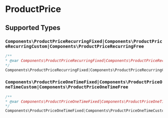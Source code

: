 # ProductPrice


## Supported Types

### `Components\ProductPriceRecurringFixed|Components\ProductPriceRecurringCustom|Components\ProductPriceRecurringFree`

```php
/**
* @var Components\ProductPriceRecurringFixed|Components\ProductPriceRecurringCustom|Components\ProductPriceRecurringFree
*/
Components\ProductPriceRecurringFixed|Components\ProductPriceRecurringCustom|Components\ProductPriceRecurringFree $value = /* values here */
```

### `Components\ProductPriceOneTimeFixed|Components\ProductPriceOneTimeCustom|Components\ProductPriceOneTimeFree`

```php
/**
* @var Components\ProductPriceOneTimeFixed|Components\ProductPriceOneTimeCustom|Components\ProductPriceOneTimeFree
*/
Components\ProductPriceOneTimeFixed|Components\ProductPriceOneTimeCustom|Components\ProductPriceOneTimeFree $value = /* values here */
```

